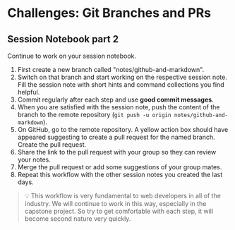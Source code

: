 # Challenges: Git Branches and PRs

## Session Notebook part 2

Continue to work on your session notebook.

1. First create a new branch called "notes/github-and-markdown".
2. Switch on that branch and start working on the respective session note. Fill the session note
   with short hints and command collections you find helpful.
3. Commit regularly after each step and use **good commit messages**.
4. When you are satisfied with the session note, push the content of the branch to the remote
   repository (`git push -u origin notes/github-and-markdown`).
5. On GitHub, go to the remote repository. A yellow action box should have appeared suggesting to
   create a pull request for the named branch. Create the pull request.
6. Share the link to the pull request with your group so they can review your notes.
7. Merge the pull request or add some suggestions of your group mates.
8. Repeat this workflow with the other session notes you created the last days.

> 💡 This workflow is very fundamental to web developers in all of the industry. We will continue to
> work in this way, especially in the capstone project. So try to get comfortable with each step, it
> will become second nature very quickly.
